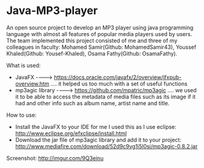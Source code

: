 # Java-MP3-player
An open source project to develop an MP3 player using java programming language with almost all features of popular media players used by users. The team implemented this project consisted of me and three of my colleagues in faculty: Mohamed Samir(Github: MohamedSamir43), Youssef Khaled(Github: Yousef-Khaled), Osama Fathy(Github: OsamaFathy).

What is used:
- JavaFX ----> https://docs.oracle.com/javafx/2/overview/jfxpub-overview.htm .... it helped us too much with a set of useful functions
- mp3agic library ----> https://github.com/mpatric/mp3agic .... we used it to be able to access the metadata of media files such as its image if it had and other info such as album name, artist name and title.

How to use:
- Install the JavaFX to your IDE for me I used this as I use eclipse: http://www.eclipse.org/efxclipse/install.html
- Download the jar file of mp3agic library and add it to your project: http://www.mediafire.com/download/52d9c9vg1i5l0si/mp3agic-0.8.2.jar

Screenshot: http://imgur.com/9Q3einu
